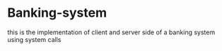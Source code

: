 # Banking-system
this is the implementation of client and server side of a banking system using system calls
